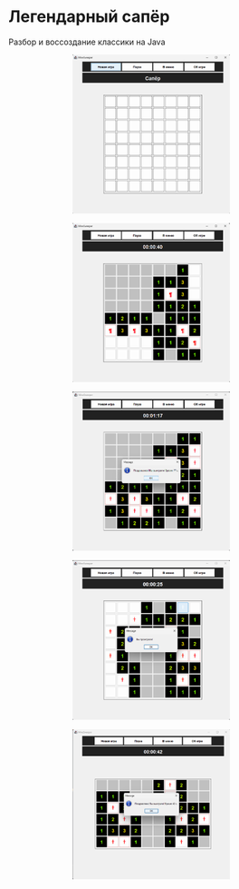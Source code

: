 # Легендарный сапёр
Разбор и воссоздание классики на Java
<p align="center">
  <img width="55%" src="data\ScreenShot_1.png"/>
</p>
<p align="center">
  <img width="55%" src="data\ScreenShot_2.png"/>
</p>
<p align="center">
  <img width="55%" src="data\ScreenShot_3.png"/>
</p>
<p align="center">
  <img width="55%" src="data\ScreenShot_4.png"/>
</p>
<p align="center">
  <img width="55%" src="data\ScreenShot_5.png"/>
</p>
